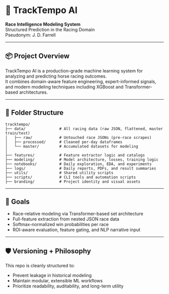
# 🐎 TrackTempo AI

**Race Intelligence Modeling System**  
Structured Prediction in the Racing Domain  
Pseudonym: J. D. Farrell

---

## 📦 Project Overview

TrackTempo AI is a production-grade machine learning system for analyzing and predicting horse racing outcomes.  
It combines domain-aware feature engineering, expert-informed signals, and modern modeling techniques including XGBoost and Transformer-based architectures.

---

## 🧱 Folder Structure

```
tracktempo/
├── data/               # All racing data (raw JSON, flattened, master train/test)
│   ├── raw/            # Untouched race JSONs (pre-race scrapes)
│   ├── processed/      # Cleaned per-day dataframes
│   └── master/         # Accumulated datasets for modeling
│
├── features/           # Feature extractor logic and catalogs
├── modeling/           # Model architecture, losses, training logic
├── notebooks/          # Daily exploration, EDA, and experiments
├── logs/               # Daily reports, PDFs, and result summaries
├── utils/              # Shared utility scripts
├── scripts/            # CLI tools and automation scripts
├── branding/           # Project identity and visual assets
```

---

## 🚀 Goals

- Race-relative modeling via Transformer-based set architecture
- Full-feature extraction from nested JSON race data
- Softmax-normalized win probabilities per race
- ROI-aware evaluation, feature gating, and NLP narrative input

---

## 🛡️ Versioning + Philosophy

This repo is cleanly structured to:
- Prevent leakage in historical modeling
- Maintain modular, extensible ML workflows
- Prioritize readability, auditability, and long-term utility

